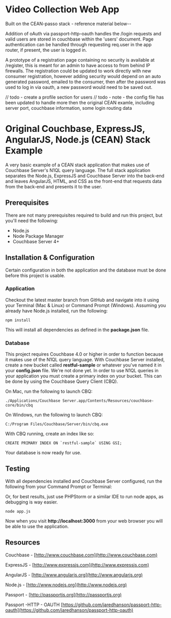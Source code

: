 # Video Collection Web App

Built on the CEAN-passo stack - reference material below--

Addition of oAuth via passport-http-oauth handles the /login requests and valid users are stored in couchbase within the 'users' document. Page authentication
can be handled through requesting req.user in the app router, if present, the user is logged in.

A prototype of a registration page containing no security is available at /register, this is meant for an admin to have access to from behind IP firewalls.
The registration could be updated to work directly with new consumer registration, however adding security would depend on an auto generated password, emailed
to the consumer, then after the password was used to log in via oauth, a new password would need to be saved out.

// todo - create a profile section for users
// todo - note - the config file has been updated to handle more then the original CEAN examle, including server port, couchbase information, some login routing data

# Original Couchbase, ExpressJS, AngularJS, Node.js (CEAN) Stack Example

A very basic example of a CEAN stack application that makes use of Couchbase Server's N1QL query language.
The full stack application separates the Node.js, ExpressJS and Couchbase Server into the back-end and leaves AngularJS, HTML, and CSS as the front-end that requests data from the back-end and presents it to the user.

## Prerequisites

There are not many prerequisites required to build and run this project, but you'll need the following:

* Node.js
* Node Package Manager
* Couchbase Server 4+

## Installation & Configuration

Certain configuration in both the application and the database must be done before this project is usable.

### Application

Checkout the latest master branch from GitHub and navigate into it using your Terminal (Mac & Linux) or Command Prompt (Windows).  Assuming you already have Node.js installed, run the following:

```
npm install
```

This will install all dependencies as defined in the **package.json** file.

### Database

This project requires Couchbase 4.0 or higher in order to function because it makes use of the N1QL query language.  With Couchbase Server installed, create a new bucket called **restful-sample** or whatever you've named it in your **config.json** file.
We're not done yet.  In order to use N1QL queries in your application you must create a primary index on your bucket.  This can be done by using the Couchbase Query Client (CBQ).

On Mac, run the following to launch CBQ:

```
./Applications/Couchbase Server.app/Contents/Resources/couchbase-core/bin/cbq
```

On Windows, run the following to launch CBQ:

```
C:/Program Files/Couchbase/Server/bin/cbq.exe
```

With CBQ running, create an index like so:

```
CREATE PRIMARY INDEX ON `restful-sample` USING GSI;
```

Your database is now ready for use.

## Testing

With all dependencies installed and Couchbase Server configured, run the following from your Command Prompt or Terminal:

Or, for best results, just use PHPStorm or a similar IDE to run node apps, as debugging is way easier.

```
node app.js
```

Now when you visit **http://localhost:3000** from your web browser you will be able to use the application.

## Resources

Couchbase - [http://www.couchbase.com](http://www.couchbase.com)

ExpressJS - [http://www.expressjs.com](http://www.expressjs.com)

AngularJS - [http://www.angularjs.org](http://www.angularjs.org)

Node.js - [http://www.nodejs.org](http://www.nodejs.org)

Passport - [http://passportjs.org](http://passportjs.org)

Passport -HTTP - OAUTH [https://github.com/jaredhanson/passport-http-oauth](https://github.com/jaredhanson/passport-http-oauth)
